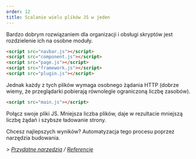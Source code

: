 ```yaml
---
order: 12
title: Scalanie wielu plików JS w jeden
---
```


Bardzo dobrym rozwiązaniem dla organizacji i obsługi skryptów jest rozdzielenie ich na osobne moduły.

```html
<script src="navbar.js"></script>
<script src="component.js"></script>
<script src="page.js"></script>
<script src="framework.js"></script>
<script src="plugin.js"></script>
```

Jednak każdy z tych plików wymaga osobnego żądania HTTP (dobrze wiemy, że przeglądarki pobierają równolegle ograniczoną liczbę zasobów).

```html
<script src="main.js"></script>
```

Połącz swoje pliki JS. Mniejsza liczba plików, daje w rezultacie mniejszą liczbę żądań i szybsze ładowanie strony.

Chcesz najlepszych wyników? Automatyzacja tego procesu poprzez narzędzia budowania.

*> [Przydatne narzędzia](https://github.com/zenorocha/browser-diet/wiki/Tools#combine-multiple-js-files-into-one) / [Referencje](https://github.com/zenorocha/browser-diet/wiki/References#combine-multiple-js-files-into-one)*
